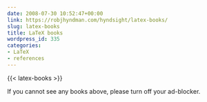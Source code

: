 ```yaml
---
date: 2008-07-30 10:52:47+00:00
link: https://robjhyndman.com/hyndsight/latex-books/
slug: latex-books
title: LaTeX books
wordpress_id: 335
categories:
- LaTeX
- references
---
```


{{< latex-books >}}

If you cannot see any books above, please turn off your ad-blocker.

